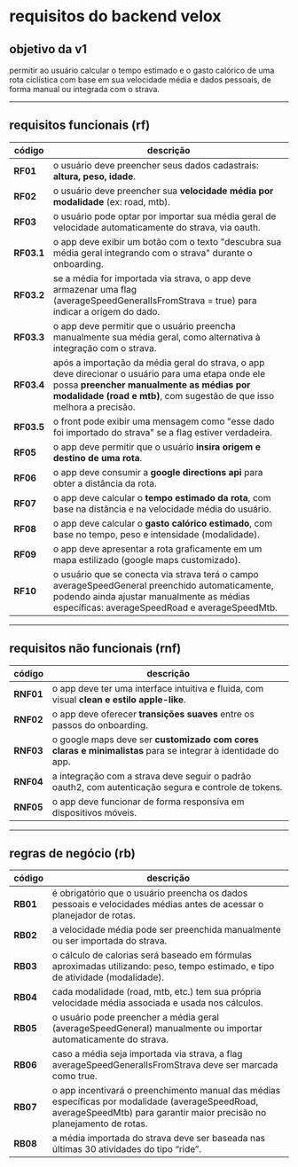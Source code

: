 # requisitos do backend velox

## objetivo da v1

permitir ao usuário calcular o tempo estimado e o gasto calórico de uma rota ciclística com base em sua velocidade média e dados pessoais, de forma manual ou integrada com o strava.

---

## requisitos funcionais (rf)

| código | descrição |
| --- | --- |
| **RF01** | o usuário deve preencher seus dados cadastrais: **altura, peso, idade**. |
| **RF02** | o usuário deve preencher sua **velocidade média por modalidade** (ex: road, mtb). |
| **RF03** | o usuário pode optar por importar sua média geral de velocidade automaticamente do strava, via oauth. |
| **RF03.1** | o app deve exibir um botão com o texto "descubra sua média geral integrando com o strava" durante o onboarding. |
| **RF03.2** | se a média for importada via strava, o app deve armazenar uma flag (averageSpeedGeneralIsFromStrava = true) para indicar a origem do dado. |
| **RF03.3** | o app deve permitir que o usuário preencha manualmente sua média geral, como alternativa à integração com o strava. |
| **RF03.4** | após a importação da média geral do strava, o app deve direcionar o usuário para uma etapa onde ele possa **preencher manualmente as médias por modalidade (road e mtb)**, com sugestão de que isso melhora a precisão. |
| **RF03.5** | o front pode exibir uma mensagem como "esse dado foi importado do strava" se a flag estiver verdadeira. |
| **RF05** | o app deve permitir que o usuário **insira origem e destino de uma rota**. |
| **RF06** | o app deve consumir a **google directions api** para obter a distância da rota. |
| **RF07** | o app deve calcular o **tempo estimado da rota**, com base na distância e na velocidade média do usuário. |
| **RF08** | o app deve calcular o **gasto calórico estimado**, com base no tempo, peso e intensidade (modalidade). |
| **RF09** | o app deve apresentar a rota graficamente em um mapa estilizado (google maps customizado). |
| **RF10** | o usuário que se conecta via strava terá o campo averageSpeedGeneral preenchido automaticamente, podendo ainda ajustar manualmente as médias específicas: averageSpeedRoad e averageSpeedMtb. |

---

## requisitos não funcionais (rnf)

| código | descrição |
| --- | --- |
| **RNF01** | o app deve ter uma interface intuitiva e fluida, com visual **clean e estilo apple-like**. |
| **RNF02** | o app deve oferecer **transições suaves** entre os passos do onboarding. |
| **RNF03** | o google maps deve ser **customizado com cores claras e minimalistas** para se integrar à identidade do app. |
| **RNF04** | a integração com a strava deve seguir o padrão oauth2, com autenticação segura e controle de tokens. |
| **RNF05** | o app deve funcionar de forma responsiva em dispositivos móveis. |

---

## regras de negócio (rb)

| código | descrição |
| --- | --- |
| **RB01** | é obrigatório que o usuário preencha os dados pessoais e velocidades médias antes de acessar o planejador de rotas. |
| **RB02** | a velocidade média pode ser preenchida manualmente ou ser importada do strava. |
| **RB03** | o cálculo de calorias será baseado em fórmulas aproximadas utilizando: peso, tempo estimado, e tipo de atividade (modalidade). |
| **RB04** | cada modalidade (road, mtb, etc.) tem sua própria velocidade média associada e usada nos cálculos. |
| **RB05** | o usuário pode preencher a média geral (averageSpeedGeneral) manualmente ou importar automaticamente do strava. |
| **RB06** | caso a média seja importada via strava, a flag averageSpeedGeneralIsFromStrava deve ser marcada como true. |
| **RB07** | o app incentivará o preenchimento manual das médias específicas por modalidade (averageSpeedRoad, averageSpeedMtb) para garantir maior precisão no planejamento de rotas. |
| **RB08** | a média importada do strava deve ser baseada nas últimas 30 atividades do tipo “ride”. |


